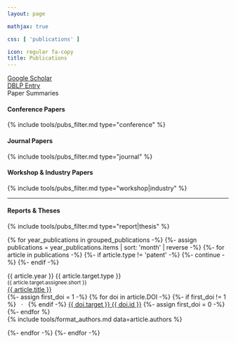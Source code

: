 ```yaml
---
layout: page

mathjax: true

css: [ 'publications' ]

icon: regular fa-copy
title: Publications
---
```


<div class='pure-g instructions'>
  <div class='pure-u-1-3'>
    <a href='https://scholar.google.com/citations?hl=en&user=ru2uclIAAAAJ' target='_blank'><i class='fas fa-fw fa-lg fa-user-graduate'></i> Google Scholar</a>
  </div>
  <div class='pure-u-1-3'>
    <a href='https://dblp.org/pid/251/1271.html' target='_blank'><i class='fas fa-fw fa-lg fa-book'></i> DBLP Entry</a>
  </div>
  <div class='pure-u-1-3'>
    <a onclick='toggle_tweets()'><i class='fab fa-fw fa-lg fa-twitter'></i> Paper Summaries</a>
  </div>
</div>

#### <i class='fas fa-fw fa-file-alt'></i> Conference Papers

{% include tools/pubs_filter.md type="conference" %}

#### <i class='fas fa-fw fa-book'></i> Journal Papers

{% include tools/pubs_filter.md type="journal" %}

#### <i class='fas fa-fw fa-file-alt'></i> Workshop &amp; Industry Papers

{% include tools/pubs_filter.md type="workshop|industry" %}

<hr>

#### <i class='fas fa-fw fa-file-invoice'></i> Reports &amp; Theses

{% include tools/pubs_filter.md type="report|thesis" %}



{% for year_publications in grouped_publications -%}
  {%- assign publications = year_publications.items | sort: 'month' | reverse -%}
  {%- for article in publications -%}
    {%- if article.type != 'patent' -%} {%- continue -%} {%- endif -%}
<div class='pure-g paper-table'>
  <div class='pure-u-1-3 pure-u-sm-1-4 pure-u-md-5-24 pure-u-lg-1-6 paper-left'>
    <span class='target'>
      {{ article.year }} {{ article.target.type }}
    </span>
    <br>
    <sup>{{ article.target.assignee.short }}</sup>
  </div>
  <div class='pure-u-2-3 pure-u-sm-3-4 pure-u-md-19-24 pure-u-lg-5-6 paper-right'>
    <div>
      <a class='title color-highlight' href='{{ article.url }}'>{{ article.title }}</a><br>
      <div class='dois'>
      {%- assign first_doi = 1 -%}
      {% for doi in article.DOI -%}
        {%- if first_doi != 1 %} &nbsp; &middot; &nbsp; {% endif -%}
        <a href='https://patents.google.com/patent/{{ doi.target }}{{ doi.id }}/en'>{{ doi.target }} {{ doi.id }}</a>
        {%- assign first_doi = 0 -%}
      {%- endfor %}
      </div>
      <div class='authors'>{% include tools/format_authors.md data=article.authors %}</div>
    </div>
  </div>
</div>

  {%- endfor -%}
{%- endfor -%}

<script>
function toggle_tweets() {
  Array.prototype.forEach.call(document.getElementsByClassName('tweet'), function(t) {
    if (t.parentElement.classList.contains('hovering')) {
      t.parentElement.classList.remove('hovering');
      t.style.transitionDelay = '';
    } else {
      t.style.transitionDelay = '0s';
      t.parentElement.classList.add('hovering');
    }
  });
}
</script>

